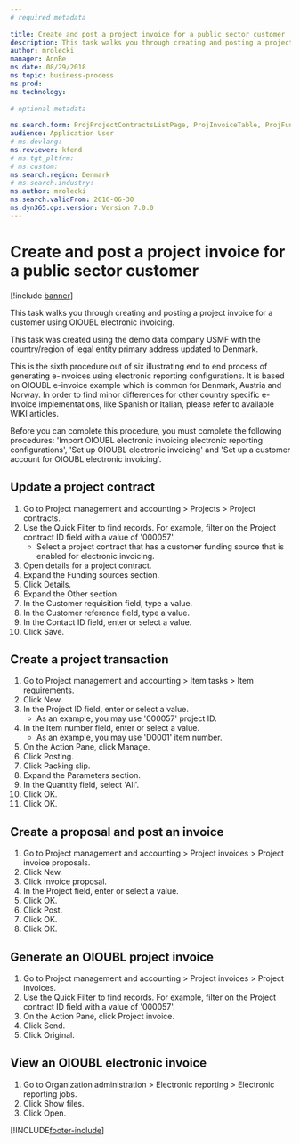 ```yaml
--- 
# required metadata 
 
title: Create and post a project invoice for a public sector customer
description: This task walks you through creating and posting a project invoice for a customer using OIOUBL electronic invoicing. 
author: mrolecki
manager: AnnBe 
ms.date: 08/29/2018
ms.topic: business-process 
ms.prod:  
ms.technology:  
 
# optional metadata 
 
ms.search.form: ProjProjectContractsListPage, ProjInvoiceTable, ProjFundingSourceDetail, ContactPersonLookup, ProjSalesItemReq, ProjTableLookup, InventItemIdLookupSimple, SalesEditLines,  ProjInvoiceProposalListPage, ProjInvoiceProposalCreateLines, ProjInvoiceProposalDetail, ProjInvoiceEditLines, ProjInvoiceListPage, ERFormatMappingRunJobTable   
audience: Application User 
# ms.devlang:  
ms.reviewer: kfend
# ms.tgt_pltfrm:  
# ms.custom:  
ms.search.region: Denmark
# ms.search.industry: 
ms.author: mrolecki
ms.search.validFrom: 2016-06-30 
ms.dyn365.ops.version: Version 7.0.0 
---
```

# Create and post a project invoice for a public sector customer

[!include [banner](../../includes/banner.md)]

This task walks you through creating and posting a project invoice for a customer using OIOUBL electronic invoicing. 



This task was created using the demo data company USMF with the country/region of legal entity primary address updated to Denmark.



This is the sixth procedure out of six illustrating end to end process of generating e-invoices using electronic reporting configurations. It is based on OIOUBL e-invoice example which is common for Denmark, Austria and Norway. In order to find minor differences for other country specific e-Invoice implementations, like Spanish or Italian, please refer to available WIKI articles.



Before you can complete this procedure, you must complete the following procedures: 'Import OIOUBL electronic invoicing electronic reporting configurations', 'Set up OIOUBL electronic invoicing' and 'Set up a customer account for OIOUBL electronic invoicing'.


## Update a project contract
1. Go to Project management and accounting > Projects > Project contracts.
2. Use the Quick Filter to find records. For example, filter on the Project contract ID field with a value of '000057'.
    * Select a project contract that has a customer funding source that is enabled for electronic invoicing.  
3. Open details for a project contract.
4. Expand the Funding sources section.
5. Click Details.
6. Expand the Other section.
7. In the Customer requisition field, type a value.
8. In the Customer reference field, type a value.
9. In the Contact ID field, enter or select a value.
10. Click Save.

## Create a project transaction
1. Go to Project management and accounting > Item tasks > Item requirements.
2. Click New.
3. In the Project ID field, enter or select a value.
    * As an example, you may use '000057' project ID.  
4. In the Item number field, enter or select a value.
    * As an example, you may use 'D0001' item number.  
5. On the Action Pane, click Manage.
6. Click Posting.
7. Click Packing slip.
8. Expand the Parameters section.
9. In the Quantity field, select 'All'.
10. Click OK.
11. Click OK.

## Create a proposal and post an invoice 
1. Go to Project management and accounting > Project invoices > Project invoice proposals.
2. Click New.
3. Click Invoice proposal.
4. In the Project field, enter or select a value.
5. Click OK.
6. Click Post.
7. Click OK.
8. Click OK.

## Generate an OIOUBL project invoice
1. Go to Project management and accounting > Project invoices > Project invoices.
2. Use the Quick Filter to find records. For example, filter on the Project contract ID field with a value of '000057'.
3. On the Action Pane, click Project invoice.
4. Click Send.
5. Click Original.

## View an OIOUBL electronic invoice
1. Go to Organization administration > Electronic reporting > Electronic reporting jobs.
2. Click Show files.
3. Click Open.



[!INCLUDE[footer-include](../../../includes/footer-banner.md)]